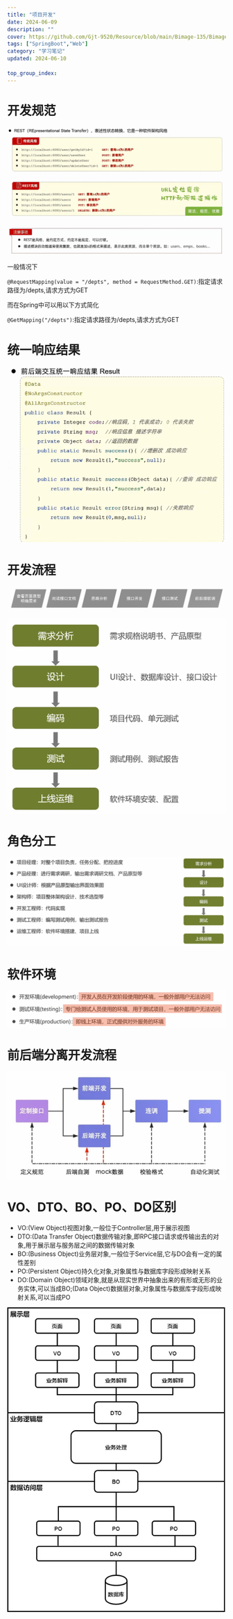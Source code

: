```yaml
---
title: "项目开发"
date: 2024-06-09
description: ""
cover: https://github.com/Gjt-9520/Resource/blob/main/Bimage-135/Bimage422.jpg?raw=true
tags: ["SpringBoot","Web"]
category: "学习笔记"
updated: 2024-06-10
  
top_group_index: 
---
```


# 开发规范

![Restful](../images/开发规范Restful1.png)

![注意事项](../images/开发规范Restful2.png)

一般情况下

`@RequestMapping(value = "/depts", method = RequestMethod.GET)`:指定请求路径为/depts,请求方式为GET

而在Spring中可以用以下方式简化

`@GetMapping("/depts")`:指定请求路径为/depts,请求方式为GET

# 统一响应结果

![统一响应结果](../images/开发规范统一响应结果.png)

# 开发流程

![开发流程](../images/开发流程.png)

![软件开发流程](../images/软件开发流程.png)

# 角色分工

![角色分工](../images/角色分工.png)

# 软件环境

![软件环境](../images/软件环境.png)

# 前后端分离开发流程

![前后端分离开发流程](../images/前后端分离开发流程.png)

# VO、DTO、BO、PO、DO区别

- VO:(View Object)视图对象,一般位于Controller层,用于展示视图
- DTO:(Data Transfer Object)数据传输对象,即RPC接口请求或传输出去的对象,用于展示层与服务层之间的数据传输对象
- BO:(Business Object)业务层对象,一般位于Service层,它与DO会有一定的属性差别
- PO:(Persistent Object)持久化对象,对象属性与数据库字段形成映射关系
- DO:(Domain Object)领域对象,就是从现实世界中抽象出来的有形或无形的业务实体,可以当成BO;(Data Object)数据层对象,对象属性与数据库字段形成映射关系,可以当成PO

![VO、DTO、BO、PO、DO区别](../images/VO、DTO、BO、PO、DO区别.png)
